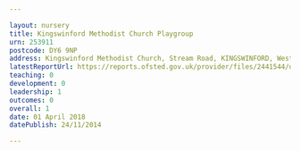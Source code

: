 ```yaml
---

layout: nursery
title: Kingswinford Methodist Church Playgroup
urn: 253911
postcode: DY6 9NP
address: Kingswinford Methodist Church, Stream Road, KINGSWINFORD, West Midlands, DY6 9NP
latestReportUrl: https://reports.ofsted.gov.uk/provider/files/2441544/urn/253911.pdf
teaching: 0
development: 0
leadership: 1
outcomes: 0
overall: 1
date: 01 April 2018 
datePublish: 24/11/2014

---
```

